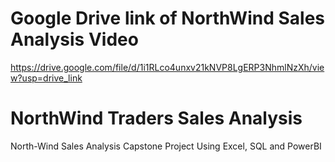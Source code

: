 # Google Drive link of NorthWind Sales Analysis Video
https://drive.google.com/file/d/1i1RLco4unxv21kNVP8LgERP3NhmlNzXh/view?usp=drive_link
# NorthWind Traders Sales Analysis
North-Wind Sales Analysis Capstone Project Using Excel, SQL and PowerBI
